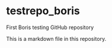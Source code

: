 # testrepo_boris
First Boris testing GitHub repository

This is a markdown file in this repository.
